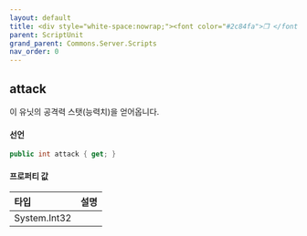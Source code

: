```yaml
---
layout: default
title: <div style="white-space:nowrap;"><font color="#2c84fa">❒ </font>attack</div>
parent: ScriptUnit
grand_parent: Commons.Server.Scripts
nav_order: 0
---
```


<!-- 아래로 편집 -->

## attack
이 유닛의 공격력 스탯(능력치)을 얻어옵니다.

#### 선언
```cs
public int attack { get; }
```

#### 프로퍼티 값


|타입|설명|
|:-|:-|
|System.Int32|
